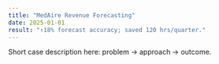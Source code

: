 ```yaml
---
title: "MedAire Revenue Forecasting"
date: 2025-01-01
result: "↑18% forecast accuracy; saved 120 hrs/quarter."
---
```


Short case description here: problem → approach → outcome.
